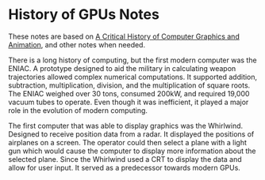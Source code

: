 # History of GPUs Notes
These notes are based on [A Critical History of Computer Graphics and Animation](https://design.osu.edu/carlson/history/lesson1.html), and other notes when needed. 

There is a long history of computing, but the first modern computer was the ENIAC. A prototype designed to aid the military in calculating weapon trajectories allowed complex numerical computations. It supported addition, subtraction, multiplication, division, and the multiplication of square roots. The ENIAC weighed over 30 tons, consumed 200kW, and required 19,000 vacuum tubes to operate. Even though it was inefficient, it played a major role in the evolution of modern computing. 

The first computer that was able to display graphics was the Whirlwind. Designed to receive position data from a radar. It displayed the positions of airplanes on a screen. The operator could then select a plane with a light gun which would cause the computer to display more information about the selected plane. Since the Whirlwind used a CRT to display the data and allow for user input. It served as a predecessor towards modern GPUs.

